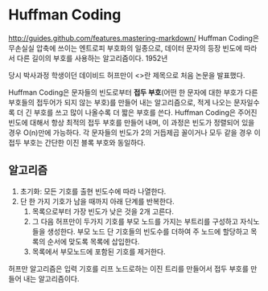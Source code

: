 # Huffman Coding  
http://guides.github.com/features.mastering-markdown/ 
Huffman Coding은 무손실실 압축에 쓰이는 엔트로피 부호화의 일종으로, 데이터 문자의 등장 빈도에 따라서 다른 길이의 부호를 사용하는 알고리즘이다. 1952년 

당시 박사과정 학생이던 데이비드 허프만이 <<A Method for the Construction of Minimum-Redundancy Codes>>란 제목으로 처음 논문을 발표했다.  

Huffman Coding은 문자들의 빈도로부터 **접두 부호**(어떤 한 문자에 대한 부호가 다른 부호들의 접두어가 되지 않는 부호)를 만들어 내는 알고리즘으로, 적게 나오는 문자일수록 더 긴 부호를 쓰고 많이 나올수록 더 짧은 부호를 쓴다. Huffman Coding은 주어진 빈도에 대해서 
항상 최적의 접두 부호를 만들어 내며, 이 과정은 빈도가 정렬되어 있을 경우 O(n)만에 가능하다. 각 문자들의 빈도가 2의 거듭제곱 꼴이거나 모두 같을 경우 이 접두 부호는 간단한 이진 블록 부호와 동일하다.
  
## 알고리즘
1. 초기화: 모든 기호를 출현 빈도수에 따라 나열한다.
2. 단 한 가지 기호가 남을 때까지 아래 단계를 반복한다.
	1. 목록으로부터 가장 빈도가 낮은 것을 2개 고른다.
	2. 그 다음 허프만이 두가지 기호를 부모 노드를 가지는 부트리를 구성하고 자식노들을 생성한다.
	부모 노드 단 기호들의 빈도수를 더하여 주 노드에 할당하고 목록의 순서에 맞도록 목록에 삽입한다.
	3. 목록에서 부모노드에 포함된 기호를 제거한다.
  
허프만 알고리즘은 입력 기호를 리프 노드로하는 이진 트리를 만들어서 접두 부호를 만들어 내는 알고리즘이다.
